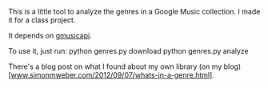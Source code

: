 This is a little tool to analyze the genres in a Google Music collection. I made it for a class project.

It depends on [gmusicapi](github.com/simon-weber/Unofficial-Google-Music-API).

To use it, just run:
  python genres.py download
  python genres.py analyze

There's a blog post on what I found about my own library (on my blog)[www.simonmweber.com/2012/09/07/whats-in-a-genre.html].
